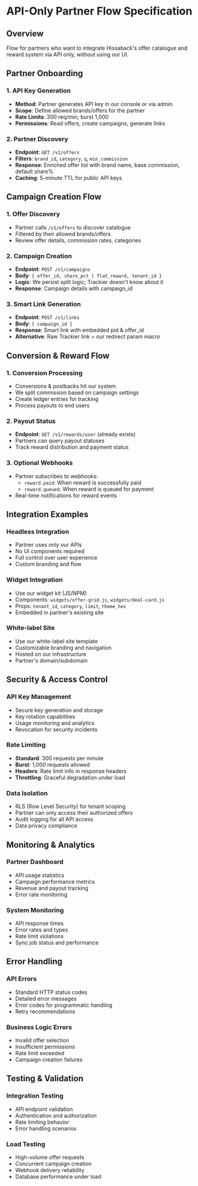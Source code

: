 # API-Only Partner Flow Specification

## Overview
Flow for partners who want to integrate Hissaback's offer catalogue and reward system via API only, without using our UI.

## Partner Onboarding

### 1. API Key Generation
- **Method**: Partner generates API key in our console or via admin
- **Scope**: Define allowed brands/offers for the partner
- **Rate Limits**: 300 req/min; burst 1,000
- **Permissions**: Read offers, create campaigns, generate links

### 2. Partner Discovery
- **Endpoint**: `GET /v1/offers`
- **Filters**: `brand_id`, `category`, `q`, `min_commission`
- **Response**: Enriched offer list with brand name, base commission, default share%
- **Caching**: 5-minute TTL for public API keys

## Campaign Creation Flow

### 1. Offer Discovery
- Partner calls `/v1/offers` to discover catalogue
- Filtered by their allowed brands/offers
- Review offer details, commission rates, categories

### 2. Campaign Creation
- **Endpoint**: `POST /v1/campaigns`
- **Body**: `{ offer_id, share_pct | flat_reward, tenant_id }`
- **Logic**: We persist split logic; Trackier doesn't know about it
- **Response**: Campaign details with campaign_id

### 3. Smart Link Generation
- **Endpoint**: `POST /v1/links`
- **Body**: `{ campaign_id }`
- **Response**: Smart link with embedded pid & offer_id
- **Alternative**: Raw Trackier link + our redirect param macro

## Conversion & Reward Flow

### 1. Conversion Processing
- Conversions & postbacks hit our system
- We split commission based on campaign settings
- Create ledger entries for tracking
- Process payouts to end users

### 2. Payout Status
- **Endpoint**: `GET /v1/rewards/user` (already exists)
- Partners can query payout statuses
- Track reward distribution and payment status

### 3. Optional Webhooks
- Partner subscribes to webhooks:
  - `reward.paid`: When reward is successfully paid
  - `reward.queued`: When reward is queued for payment
- Real-time notifications for reward events

## Integration Examples

### Headless Integration
- Partner uses only our APIs
- No UI components required
- Full control over user experience
- Custom branding and flow

### Widget Integration
- Use our widget kit (JS/NPM)
- Components: `widgets/offer-grid.js`, `widgets/deal-card.js`
- Props: `tenant_id`, `category`, `limit`, `theme_hex`
- Embedded in partner's existing site

### White-label Site
- Use our white-label site template
- Customizable branding and navigation
- Hosted on our infrastructure
- Partner's domain/subdomain

## Security & Access Control

### API Key Management
- Secure key generation and storage
- Key rotation capabilities
- Usage monitoring and analytics
- Revocation for security incidents

### Rate Limiting
- **Standard**: 300 requests per minute
- **Burst**: 1,000 requests allowed
- **Headers**: Rate limit info in response headers
- **Throttling**: Graceful degradation under load

### Data Isolation
- RLS (Row Level Security) for tenant scoping
- Partner can only access their authorized offers
- Audit logging for all API access
- Data privacy compliance

## Monitoring & Analytics

### Partner Dashboard
- API usage statistics
- Campaign performance metrics
- Revenue and payout tracking
- Error rate monitoring

### System Monitoring
- API response times
- Error rates and types
- Rate limit violations
- Sync job status and performance

## Error Handling

### API Errors
- Standard HTTP status codes
- Detailed error messages
- Error codes for programmatic handling
- Retry recommendations

### Business Logic Errors
- Invalid offer selection
- Insufficient permissions
- Rate limit exceeded
- Campaign creation failures

## Testing & Validation

### Integration Testing
- API endpoint validation
- Authentication and authorization
- Rate limiting behavior
- Error handling scenarios

### Load Testing
- High-volume offer requests
- Concurrent campaign creation
- Webhook delivery reliability
- Database performance under load 